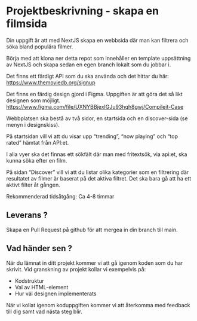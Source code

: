 # Projektbeskrivning - skapa en filmsida

Din uppgift är att med NextJS skapa en webbsida där man kan filtrera och söka bland populära filmer. 

Börja med att klona ner detta repot som innehåller en template uppsättning av NextJS och skapa sedan en egen branch lokalt som du jobbar i.

Det finns ett färdigt API som du ska använda och det hittar du här:  
https://www.themoviedb.org/signup 

Det finns en färdig design gjord i Figma. Uppgiften är att göra det så likt designen som möjligt.  
https://www.figma.com/file/UXNYBBjexIGJu93hqh8gwj/Compileit-Case

Webbplatsen ska bestå av två sidor, en startsida och en discover-sida (se menyn i designskiss). 

På startsidan vill vi att du visar upp “trending”, “now playing” och “top rated” hämtat från API:et.

I alla vyer ska det finnas ett sökfält där man med fritextsök, via api:et, ska kunna söka efter en film.

På sidan “Discover” vill vi att du listar olika kategorier som en filtrering där resultatet av filmer är baserat på det aktiva filtret. Det ska bara gå att ha ett aktivt filter åt gången.

Rekommenderad tidsåtgång: Ca 4-8 timmar


## Leverans ?
Skapa en Pull Request på github för att mergea in din branch till main.


## Vad händer sen ?
När du lämnat in ditt projekt kommer vi att gå igenom koden 
som du har skrivit. Vid granskning av projekt kollar vi 
exempelvis på:

 - Kodstruktur  
 - Val av HTML-element
 - Hur väl designen implementerats

När vi kollat igenom koduppgiften kommer vi att återkomma 
med feedback till dig samt vad nästa steg blir.